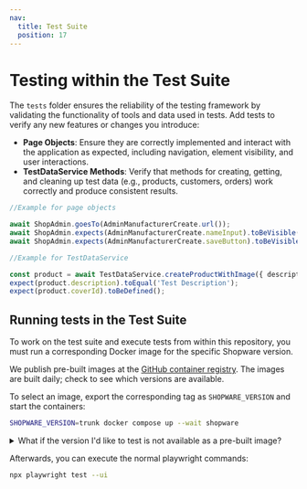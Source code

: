 ```yaml
---
nav:
  title: Test Suite
  position: 17
---
```


# Testing within the Test Suite

The `tests` folder ensures the reliability of the testing framework by validating the functionality of tools and data used in tests. Add tests to verify any new features or changes you introduce:

- **Page Objects**: Ensure they are correctly implemented and interact with the application as expected, including navigation, element visibility, and user interactions.
- **TestDataService Methods**: Verify that methods for creating, getting, and cleaning up test data (e.g., products, customers, orders) work correctly and produce consistent results.

```TypeScript
//Example for page objects

await ShopAdmin.goesTo(AdminManufacturerCreate.url());
await ShopAdmin.expects(AdminManufacturerCreate.nameInput).toBeVisible();
await ShopAdmin.expects(AdminManufacturerCreate.saveButton).toBeVisible();
```

```TypeScript
//Example for TestDataService

const product = await TestDataService.createProductWithImage({ description: 'Test Description' });
expect(product.description).toEqual('Test Description');
expect(product.coverId).toBeDefined();
```

## Running tests in the Test Suite

To work on the test suite and execute tests from within this repository, you must run a corresponding Docker image for the specific Shopware version.

We publish pre-built images at the [GitHub container registry](https://github.com/orgs/shopware/packages/container/package/acceptance-test-suite%2Ftest-image). The images are built daily; check to see which versions are available.

To select an image, export the corresponding tag as `SHOPWARE_VERSION` and start the containers:

```bash
SHOPWARE_VERSION=trunk docker compose up --wait shopware
```

<details>
<summary>What if the version I'd like to test is not available as a pre-built image?</summary>

If you want to test with an image that's not available already, you can build it yourself by exporting a few more variables:

```bash
export PHP_VERSION="8.3" # PHP version of the base image
export SHOPWARE_VERSION="v6.5.8.0" # Shopware version to check out. This may be either a branch or a tag, depending on the value of SHOPWARE_BUILD_SOURCE
export SHOPWARE_BUILD_SOURCE="tag" # Either "branch" or "tag"

docker compose up --attach-dependencies shopware # This will build the image if it's not available
```

</details>

Afterwards, you can execute the normal playwright commands:

```bash
npx playwright test --ui
```

